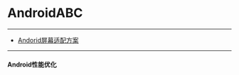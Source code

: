 # AndroidABC

-----------------------------------------------------------------------------------------------------------------------------------------------------------------------------------------------------------

* [Andorid屏幕适配方案](https://github.com/xianfeng92/AndroidABC/blob/master/notes/Android%E5%B1%8F%E5%B9%95%E8%87%AA%E9%80%82%E5%BA%94.md)


---------------------------------------------------------------------------

#### Android性能优化
